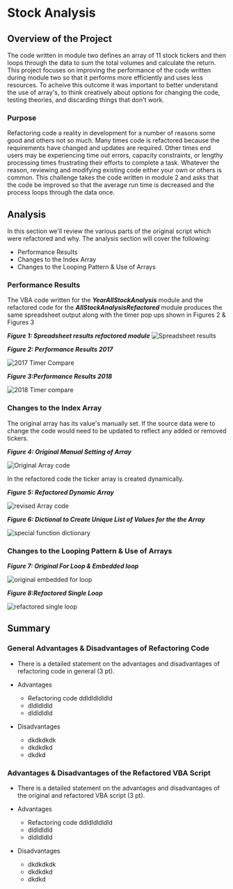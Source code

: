 # Stock Analysis

## Overview of the Project

The code written in module two defines an array of 11 stock tickers and then loops through the data to sum the total volumes and calculate the return. This project focuses on improving the performance of the code written during module two so that it performs more efficiently and uses less resources.  To acheive this outcome it was important to better understand the use of array's, to think creatively about options for changing the code, testing theories, and discarding things that don't work.

### Purpose

Refactoring code a reality in development for a number of reasons some good and others not so much.  Many times code is refactored because the requirements have changed and updates are required.  Other times end users may be experiencing time out errors, capacity constraints, or lengthy processing times frustrating their efforts to complete a task.  Whatever the reason, reviewing and modifying existing code either your own or others is common. This challenge takes the code written in module 2 and asks that the code be improved so that the average run time is decreased and the process loops through the data once.

## Analysis

In this section we'll review the various parts of the original script which were refactored and why.  The analysis section will cover the following:

- Performance Results
- Changes to the Index Array
- Changes to the Looping Pattern & Use of Arrays

### Performance Results
The VBA code written for the **_YearAllStockAnalysis_** module and the refactored code for the **_AllStockAnalysisRefactored_** module produces the same spreadsheet output along with the timer pop ups shown in Figures 2 & Figures 3

**_Figure 1: Spreadsheet results refactored module_**
![Spreadsheet results](/Year_Over_Year_Comparison.png)

**_Figure 2: Performance Results 2017_**

![2017 Timer Compare](/2017_Comparison_Orig_vs_Refact.png)

**_Figure 3:Performance Results 2018_**

![2018 Timer compare](/2018_Comparison_Orig_vs_Refact.png)

### Changes to the Index Array

The original array has its value's manually set.  If the source data were to change the code would need to be updated to reflect any added or removed tickers.

**_Figure 4: Original Manual Setting of Array_**

![Original Array code](/initializing_array_for_all_tickers.png)

In the refactored code the ticker array is created dynamically. 

**_Figure 5: Refactored Dynamic Array_**

![revised Array code](/ticker_index_from_dictionary.png)

**_Figure 6: Dictional to Create Unique List of Values for the the Array_**

![special function dictionary](/FunctionGetUniqeNames.png)

### Changes to the Looping Pattern & Use of Arrays

**_Figure 7: Original For Loop & Embedded loop_**

![original embedded for loop](/original_code_nested_for_loop.png)

**_Figure 8:Refactored Single Loop_**

![refactored single loop](/refactored_code_single_for_loop.png)


## Summary

### General Advantages & Disadvantages of Refactoring Code
- There is a detailed statement on the advantages and disadvantages of refactoring code in general (3 pt).

- Advantages
  - Refactoring code ddldldldldld
  - dldldldld
  - dldldldld

- Disadvantages
  - dkdkdkdk
  - dkdkdkd
  - dkdkd


### Advantages & Disadvantages of the Refactored VBA Script
- There is a detailed statement on the advantages and disadvantages of the original and refactored VBA script (3 pt).

- Advantages
  - Refactoring code ddldldldldld
  - dldldldld
  - dldldldld

- Disadvantages
  - dkdkdkdk
  - dkdkdkd
  - dkdkd





